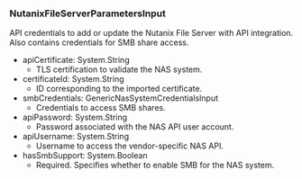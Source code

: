 ### NutanixFileServerParametersInput
API credentials to add or update the Nutanix File Server with API integration. Also contains credentials for SMB share access.

- apiCertificate: System.String
  - TLS certification to validate the NAS system.
- certificateId: System.String
  - ID corresponding to the imported certificate.
- smbCredentials: GenericNasSystemCredentialsInput
  - Credentials to access SMB shares.
- apiPassword: System.String
  - Password associated with the NAS API user account.
- apiUsername: System.String
  - Username to access the vendor-specific NAS API.
- hasSmbSupport: System.Boolean
  - Required. Specifies whether to enable SMB for the NAS system.
